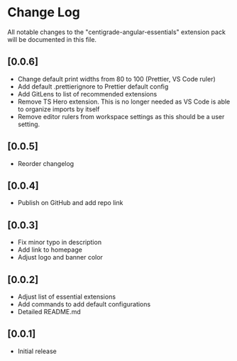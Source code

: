 # Change Log

All notable changes to the "centigrade-angular-essentials" extension pack will be documented in this file.

## [0.0.6]

* Change default print widths from 80 to 100 (Prettier, VS Code ruler)
* Add default .prettierignore to Prettier default config
* Add GitLens to list of recommended extensions
* Remove TS Hero extension. This is no longer needed as VS Code is able to organize imports by itself
* Remove editor rulers from workspace settings as this should be a user setting.

## [0.0.5]

* Reorder changelog

## [0.0.4]

* Publish on GitHub and add repo link

## [0.0.3]

* Fix minor typo in description
* Add link to homepage
* Adjust logo and banner color

## [0.0.2]

* Adjust list of essential extensions
* Add commands to add default configurations
* Detailed README.md

## [0.0.1]

* Initial release
